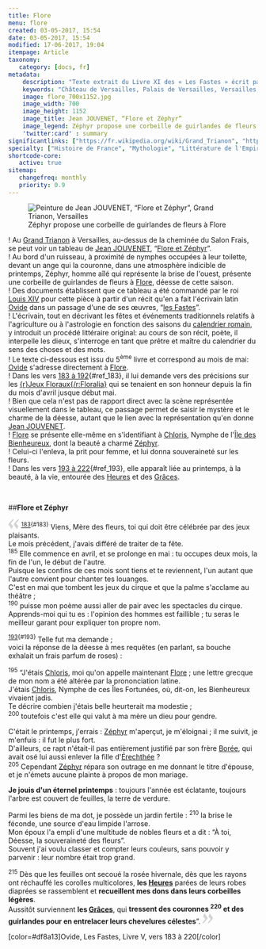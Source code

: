```yaml
---
title: Flore
menu: flore
created: 03-05-2017, 15:54
date: 03-05-2017, 15:54
modified: 17-06-2017, 19:04
itempage: Article
taxonomy:
   category: [docs, fr]
metadata:
    description: "Texte extrait du Livre XI des « Les Fastes » écrit par l'écrivain latin Ovide qui a inspiré au peintre Jean JOUVENET le sujet de la toile « Flore et Zéphyr » commandé par Louis XIV pour le Salon Frais du Grand Trianon à Versailles."
    keywords: "Château de Versailles, Palais de Versailles, Versailles, Louis 14, Louis XIV, Ovide, Les Fastes, Grand Trianon, Trianon, Zéphyr, Flore, Zéphyr et Flore, Jean JOUVENET, Salon Frais"
    image: flore_700x1152.jpg
    image_width: 700
    image_height: 1152
    image_title: Jean JOUVENET, “Flore et Zéphyr”
    image_legend: Zéphyr propose une corbeille de guirlandes de fleurs à Flore
    'twitter:card' : summary
significantlinks: ["https://fr.wikipedia.org/wiki/Grand_Trianon", "https://fr.wikipedia.org/wiki/Jean_Jouvenet", "https://fr.wikipedia.org/wiki/Ovide", "https://fr.wikipedia.org/wiki/Flore_(mythologie)", "https://fr.wikipedia.org/wiki/Fastes", "https://fr.wikipedia.org/wiki/Chloris_(nymphe)", "https://fr.wikipedia.org/wiki/Zéphyr", "https://fr.wikipedia.org/wiki/Louis_XIV"]
specialty: ["Histoire de France", "Mythologie", "Littérature de l'Empire Romain", "Culture de la cour de France", "Palais de Versailles", "Château de Versailles", "Grand Trianon", "Peinture française du XVIIème siècle", "Jean JOUVENET", "Flore", "Zéphyr", "Flore et Zéphyr"]
shortcode-core:
   active: true
sitemap:
   changefreq: monthly
   priority: 0.9
---
```

<figure><picture>
<source
sizes="(max-width: 767px) 98vw, (min-width: 959px) 50vw, 86vw"
srcset="
/user/sites/docs/pages/01.home/02.versailles/03.trianon/04.flore/flore-280.webp 280w,
/user/sites/docs/pages/01.home/02.versailles/03.trianon/04.flore/flore-380.webp 380w,
/user/sites/docs/pages/01.home/02.versailles/03.trianon/04.flore/flore-480.webp 480w,
/user/sites/docs/pages/01.home/02.versailles/03.trianon/04.flore/flore-640.webp 640w,
/user/sites/docs/pages/01.home/02.versailles/03.trianon/04.flore/flore_700x1152.webp 700w"
type="image/webp" />
<img
src="/user/sites/docs/pages/01.home/02.versailles/03.trianon/04.flore/flore_700x1152.jpg" title="Peinture de Jean JOUVENET, “Flore et Zéphyr”, Grand Trianon, Versailles" alt="Peinture de Jean JOUVENET, “Flore et Zéphyr”, Grand Trianon, Versailles" class="class-diane-img"
sizes="(max-width: 767px) 98vw, (min-width: 959px) 50vw, 86vw"
srcset="
/user/sites/docs/pages/01.home/02.versailles/03.trianon/04.flore/flore-280.jpg 280w,
/user/sites/docs/pages/01.home/02.versailles/03.trianon/04.flore/flore-380.jpg 380w,
/user/sites/docs/pages/01.home/02.versailles/03.trianon/04.flore/flore-480.jpg 480w,
/user/sites/docs/pages/01.home/02.versailles/03.trianon/04.flore/flore-640.jpg 640w,
/user/sites/docs/pages/01.home/02.versailles/03.trianon/04.flore/flore_700x1152.jpg 700w" id="flore_et_zephyr">
</picture><figcaption>Zéphyr propose une corbeille de guirlandes de fleurs à Flore</figcaption></figure>

! Au [Grand Trianon][1] à Versailles, au-dessus de la cheminée du Salon Frais, se peut voir un tableau de [Jean JOUVENET][2], “[Flore et Zéphyr][3]”.  
! Au bord d'un ruisseau, à proximité de nymphes occupées à leur toilette, devant un ange qui la couronne, dans une atmosphère indicible de printemps, Zéphyr, homme aîlé qui représente la brise de l'ouest, présente une corbeille de guirlandes de fleurs à [Flore][5], déesse de cette saison.  
! Des documents établissent que ce tableau a été commandé par le roi [Louis XIV][15] pour cette pièce à partir d'un récit qu'en a fait l'écrivain latin [Ovide][4] dans un passage d'une de ses œuvres, “[les Fastes][6]”.  
! L'écrivain, tout en décrivant les fêtes et événements traditionnels relatifs à l'agriculture ou à l'astrologie en fonction des saisons du [calendrier romain][16], y introduit un procédé littéraire original: au cours de son récit, poète, il interpelle les dieux, s'interroge en tant que prêtre et maître du calendrier du sens des choses et des mots.  
! Le texte ci-dessous est issu du 5<sup>ème</sup> livre et correspond au mois de mai: [Ovide][4] s'adresse directement à [Flore][5].  
! Dans les vers [183 à 192][10]{#ref_183}, il lui demande vers des précisions sur les [{r}Jeux&#160;Floraux{/r:Floralia}][7] qui se tenaient en son honneur depuis la fin du mois d'avril jusque début mai.  
! Bien que cela n'est pas de rapport direct avec la scène représentée visuellement dans le tableau, ce passage permet de saisir le mystère et le charme de la déesse, autant que le lien avec la représentation qu'en donne [Jean JOUVENET][2].  
! [Flore][5] se présente elle-même en s'identifiant à [Chloris][8], Nymphe de l'[Île des Bienheureux][14], dont la beauté a charmé [Zéphyr][9].  
! Celui-ci l'enleva, la prit pour femme, et lui donna souveraineté sur les fleurs.  
! Dans les vers [193 à 222][12]{#ref_193}, elle apparaît liée au printemps, à la beauté, à la vie, entourée des [Heures][15] et des [Grâces][16].  

<br>

##**Flore et Zéphyr**  

<span><svg xmlns="http://www.w3.org/2000/svg" width="22px" height="22px" viewBox="0 0 78 78" fill="lightgrey" opacity="1"><path d="M76.5 9.0009L57.0898 32.605c-.88226 1.10283-.88226 1.54397-.88226 1.76454 0 1.10286 1.76455 3.30857 2.8674 4.632l13.0167 14.99877L61.50123 74.9545 50.4727 59.51456c-2.87047-3.97028-10.80793-15.88413-10.80793-19.19267 0-1.76458.6617-2.4263 6.6171-9.7051C60.8395 12.74754 63.04522 10.98297 70.98575 3.0455L76.5 9.00092zm-38.16172 0L18.9281 32.605c-.88228 1.10283-.88228 1.54397-.88228 1.76454 0 1.10286 1.76457 3.30857 2.86742 4.632L33.92688 54.0003 23.3395 74.9545 12.30793 59.51456C9.44053 55.54428 1.5 43.63043 1.5 40.3219c0-1.76458.6617-2.4263 6.6171-9.7051C22.67475 12.74754 24.88043 10.98297 32.82097 3.0455l5.51732 5.9554z"/></svg></span> 
<sup>[183][11]{#183}</sup> 
Viens, Mère des fleurs, toi qui doit être célébrée par des jeux plaisants.  
Le mois précédent, j'avais différé de traiter de ta fête.  
<sup>185</sup> 
Elle commence en avril, et se prolonge en mai : tu occupes deux mois, la fin de l'un, le début de l'autre.  
Puisque les confins de ces mois sont tiens et te reviennent, l'un autant que l'autre convient pour chanter tes louanges.  
C'est en mai que tombent les jeux du cirque et que la palme s'acclame au théâtre ;  
<sup>190</sup> 
puisse mon poème aussi aller de pair avec les spectacles du cirque.  
Apprends-moi qui tu es : l'opinion des hommes est faillible ; tu seras le meilleur garant pour expliquer ton propre nom.  

<sup>[193][13]{#193}</sup> 
Telle fut ma demande ;  
voici la réponse de la déesse à mes requêtes (en parlant, sa bouche exhalait un frais parfum de roses) :  

<sup>195</sup> 
“J'étais [Chloris][8], moi qu'on appelle maintenant [Flore][5] ; une lettre grecque de mon nom a été altérée par la prononciation latine.  
J'étais [Chloris][8], Nymphe de ces Îles Fortunées, où, dit-on, les Bienheureux vivaient jadis.  
Te décrire combien j'étais belle heurterait ma modestie ;  
<sup>200</sup> 
toutefois c'est elle qui valut à ma mère un dieu pour gendre.

C'était le printemps, j'errais : [Zéphyr][9] m'aperçut, je m'éloignai ; il me suivit, je m'enfuis : il fut le plus fort.  
D'ailleurs, ce rapt n'était-il pas entièrement justifié par son frère [Borée][17], qui avait osé lui aussi enlever la fille d'[Érechthée][18] ?  
<sup>205</sup>
Cependant [Zéphyr][9] répara son outrage en me donnant le titre d'épouse, et je n'émets aucune plainte à propos de mon mariage.  

**Je jouis d'un éternel printemps** : toujours l'année est éclatante, toujours l'arbre est couvert de feuilles, la terre de verdure.  

Parmi les biens de ma dot, je possède un jardin fertile : 
<sup>210</sup> 
la brise le féconde, une source d'eau limpide l'arrose.  
Mon époux l'a empli d'une multitude de nobles fleurs et a dit : “À toi, Déesse, la souveraineté des fleurs”.  
Souvent j'ai voulu classer et compter leurs couleurs, sans pouvoir y parvenir : leur nombre était trop grand.  

<sup>215</sup>
Dès que les feuilles ont secoué la rosée hivernale, dès que les rayons ont réchauffé les corolles multicolores, 
**les [Heures][15]** parées de leurs robes diaprées se rassemblent et **recueillent mes dons dans leurs corbeilles légères**.  
Aussitôt surviennent **les [Grâces][16]**, qui **tressent des couronnes 
<sup>220</sup>
et des guirlandes pour en entrelacer leurs chevelures célestes**”. 
 <span><svg xmlns="http://www.w3.org/2000/svg" width="22px" height="22px" viewBox="0 0 78 78" fill="lightgrey" opacity="1"><path d="M1.5 68.9991L20.9102 45.395c.88226-1.10283.88226-1.54397.88226-1.76454 0-1.10286-1.76455-3.30857-2.8674-4.632L5.90836 23.9997 16.49877 3.0455 27.5273 18.48544c2.87047 3.97028 10.80793 15.88413 10.80793 19.19267 0 1.76458-.6617 2.4263-6.6171 9.7051C17.1605 65.25246 14.95478 67.01703 7.01425 74.9545L1.5 68.99908zm38.16172 0L59.0719 45.395c.88228-1.10283.88228-1.54397.88228-1.76454 0-1.10286-1.76457-3.30857-2.86742-4.632L44.07312 23.9997 54.6605 3.0455l11.03157 15.43992C68.55947 22.45572 76.5 34.36957 76.5 37.6781c0 1.76458-.6617 2.4263-6.6171 9.7051C55.32526 65.25246 53.11957 67.01703 45.17904 74.9545l-5.51732-5.9554z"/></svg></span>  

[color=#df8a13]Ovide, Les Fastes, Livre V, vers 183 à 220[/color]  

[1]: https://fr.wikipedia.org/wiki/Grand_Trianon "https://fr.wikipedia.org/wiki/Grand Trianon"
[2]: https://fr.wikipedia.org/wiki/Jean_Jouvenet "https://fr.wikipedia.org/wiki/Jean_Jouvenet"
[3]: ./#flore_et_zephyr "Flore et Zéphyr"
[4]: https://fr.wikipedia.org/wiki/Ovide "https://fr.wikipedia.org/wiki/Ovide"
[5]: https://fr.wikipedia.org/wiki/Flore_(mythologie) "https://fr.wikipedia.org/wiki/Iris_(mythologie)"
[6]: https://fr.wikipedia.org/wiki/Fastes "https://fr.wikipedia.org/wiki/Fastes"
[7]: https://fr.wikipedia.org/wiki/Jeux_floraux "https://fr.wikipedia.org/wiki/Jeux_floraux"
[8]: https://fr.wikipedia.org/wiki/Chloris_(nymphe) "https://fr.wikipedia.org/wiki/Chloris_(nymphe)"
[9]: https://fr.wikipedia.org/wiki/Zéphyr "https://fr.wikipedia.org/wiki/Zéphyr"
[10]: ./#183
[11]: ./#ref_183
[12]: ./#193
[13]: ./#ref_193
[14]: https://fr.wikipedia.org/wiki/Îles_des_Bienheureux "https://fr.wikipedia.org/wiki/Îles_des_Bienheureux"
[15]: https://fr.wikipedia.org/wiki/Louis_XIV "https://fr.wikipedia.org/wiki/Louis_XIV"
[16]: https://fr.wikipedia.org/wiki/Calendrier_romain "https://fr.wikipedia.org/wiki/Calendrier_romain"
[17]: https://fr.wikipedia.org/wiki/Borée "https://fr.wikipedia.org/wiki/Borée"
[18]: https://fr.wikipedia.org/wiki/Érechthée "https://fr.wikipedia.org/wiki/Érechthée"